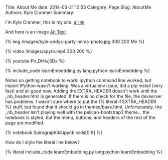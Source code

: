 Title: About Me
date: 2014-03-21 10:53
Category: Page
Slug: AboutMe
Authors: Kyle Cranmer
Summary: 

I'm Kyle Cranmer, this is my site. [a link]({filename}../HelloWorld.md)

And here is an image [Alt Text]({filename}../images/kyle-andys-party-miras-photo.jpg)

{% img /images/kyle-andys-party-miras-photo.jpg 300 200 Me %}

{% video /images/spyro.mp4 300 200 %}


{% youtube Pv_DtHuj5Ds %}

{% include_code learnEmbedding.py lang:python learnEmbedding %}

Notes on getting notebook to work:
ipython command line worked, but import IPython wasn't working. Was a virtualenv issue, did a pip install (very fast) and all good now. Adding the EXTRA_HEADER doesn't work until the _nb_header.html is generated. If there is no check for the file, the devserver has problems. I wasn't sure where to put the 
{% literal if EXTRA_HEADER %} stuff, but found that it should go in themes/base.html. Unfortunately, the _nb_header isn't playing well with the pelican-bootstrap3 theme... the notebook is styled, but the menu, buttons, and headers of the rest of the page are modified.

 
{% notebook Spirograph3d.ipynb cells[0:9] %}

How do I style the literal line below?

{% literal include_code learnEmbedding.py lang:python learnEmbedding %}

<!--

test notebook

-->